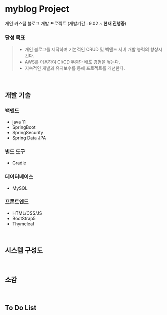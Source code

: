 # myblog Project

개인 커스텀 블로그 개발 프로젝트 (개발기간 : 9.02 ~ <b>현재 진행중</b>)

### 달성 목표
>- 개인 블로그를 제작하며 기본적인 CRUD 및 벡앤드 서버 개발 능력의 향상시킨다. 
>- AWS를 이용하여 CI/CD 무중단 배포 경험을 쌓는다. 
>- 지속적인 개발과 유지보수를 통해 프로젝트를 개선한다.

<br>

## 개발 기술
### 백엔드
- java 11
- SpringBoot 
- SpringSecurity
- Spring Data JPA

### 빌드 도구
- Gradle

### 데이터베이스
- MySQL

### 프론트엔드
- HTML/CSS/JS
- BootStrap5
- Thymeleaf

<br>

## 시스템 구성도

<br>

## 소감

<br>

## To Do List

